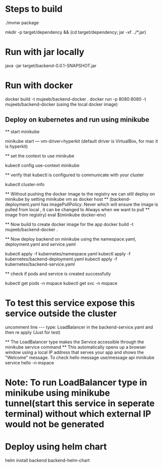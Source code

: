 # Steps to build

./mvnw package

mkdir -p target/dependency && (cd target/dependency; jar -xf ../*.jar)

# Run with jar locally

java -jar target/backend-0.0.1-SNAPSHOT.jar

# Run with docker

docker build -t mujeeb/backend-docker .
docker run -p 8080:8080 -t mujeeb/backend-docker (using the local docker image)

## Deploy on kubernetes and run using minikube

** start minikube

minikube start — vm-driver=hyperkit (default driver is VirtualBox, for mac it is hyperkit)

** set the context to use minikube

kubectl config use-context minikube

** verify that kubectl is configured to communicate with your cluster

kubectl cluster-info

** Without pushing the docker image to the registry we can still deploy on minikube by setting minikube vm as docker host
** (backend-deployment.yaml has imagePullPolicy: Never which will ensure the image is pulled from local , it can be changed to Always when we want to pull
** image from registry)
eval $(minikube docker-env)


** Now build to create docker image for the app
docker build -t mujeeb/backend-docker .

** Now deploy backend on minikube using the namespace.yaml, deployment.yaml and service.yaml

kubectl apply -f kubernetes/namespace.yaml
kubectl apply -f kubernetes/backend-deployment.yaml
kubectl apply -f kubernetes/backend-service.yaml

** check if pods and service is created successfully

kubectl get pods -n mspace
kubectl get svc -n mspace


# To test this service expose this service outside the cluster

uncomment line --- type: LoadBalancer in the backend-service.yaml and then re apply (Just for test)

** The LoadBalancer type makes the Service accessible through the minikube service command
** This automatically opens up a browser window using a local IP address that serves your app and shows the "Welcome" message. To check hello message use/message api
minikube service hello -n mspace


# Note: To run LoadBalancer type in minikube using minikube tunnel(start this service in seperate terminal) without which external IP would not be generated


# Deploy using helm chart
helm install backend backend-helm-chart


